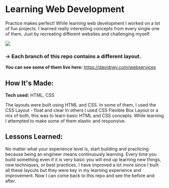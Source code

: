 # Learning Web Development
Practice makes perfect! While learning web development I worked on a lot of fun projects. I learned really interesting concepts from every single one of them, Just by recreating different websites and challenging myself.

<a target="_blank" href="https://davidney.com/webservices">
	<img src="https://res.cloudinary.com/dile8hu1p/image/upload/v1645060879/websites/learn-web-development_ezkjic.jpg"  >
</a>

### -> Each branch of this repo contains a different layout.

**You can see some of them live here:** https://davidney.com/webservices
## How It's Made:

**Tech used:** HTML, CSS

The layouts were built using HTML and CSS. In some of them, I used the CSS Layout - float and clear In others I used CSS Flexible Box Layout or a mix of both, this was to learn basic HTML and CSS concepts. While learning I attempted to make some of them elastic and responsive. 

## Lessons Learned:

No matter what your experience level is, start building and practicing because being an engineer means continuously learning. Every time you build something even if it is very basic you will end up learning new things, new techniques, or best practices. I have improved a lot more since I built all these layouts but they were key in my learning experience and improvement. Now I can come back to this repo and see the before and after.
